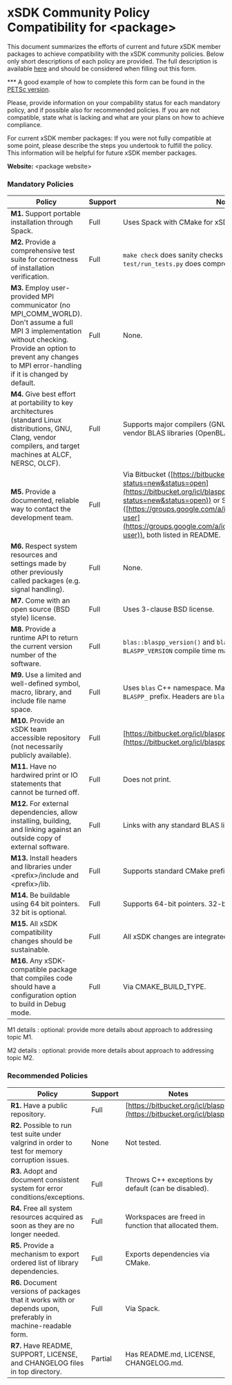 # xSDK Community Policy Compatibility for \<package\>

This document summarizes the efforts of current and future xSDK member packages to achieve compatibility with the xSDK community policies. Below only short descriptions of each policy are provided. The full description is available [here](https://github.com/xsdk-project/xsdk-community-policies)
and should be considered when filling out this form.

*** A good example of how to complete this form can be found in the [PETSc version](https://github.com/xsdk-project/xsdk-policy-compatibility/blob/master/petsc-policy-compatibility.md).

Please, provide information on your compability status for each mandatory policy, and if possible also for recommended policies.
If you are not compatible, state what is lacking and what are your plans on how to achieve compliance.

For current xSDK member packages: If you were not fully compatible at some point, please describe the steps you undertook to fulfill the policy. This information will be helpful for future xSDK member packages.

**Website:** \<package website\>

### Mandatory Policies

| Policy                 |Support| Notes                   |
|------------------------|-------|-------------------------|
|**M1.** Support portable installation through Spack. |Full| Uses Spack with CMake for xSDK. |
|**M2.** Provide a comprehensive test suite for correctness of installation verification. |Full| `make check` does sanity checks of all routines, all precisions; `test/run_tests.py` does comprehensive testing. |
|**M3.** Employ user-provided MPI communicator (no MPI_COMM_WORLD). Don't assume a full MPI 3 implementation without checking. Provide an option to prevent any changes to MPI error-handling if it is changed by default. |Full| None. |
|**M4.** Give best effort at portability to key architectures (standard Linux distributions, GNU, Clang, vendor compilers, and target machines at ALCF, NERSC, OLCF). |Full| Supports major compilers (GNU, Clang, Intel, IBM, etc.) and vendor BLAS libraries (OpenBLAS, MKL, ESSL, etc.) |
|**M5.** Provide a documented, reliable way to contact the development team. |Full| Via Bitbucket ([https://bitbucket.org/icl/blaspp/issues?status=new&status=open](https://bitbucket.org/icl/blaspp/issues?status=new&status=open)) or SLATE forum ([https://groups.google.com/a/icl.utk.edu/forum/#!forum/slate-user](https://groups.google.com/a/icl.utk.edu/forum/#!forum/slate-user)), both listed in README. |
|**M6.** Respect system resources and settings made by other previously called packages (e.g. signal handling). |Full| None. |
|**M7.** Come with an open source (BSD style) license. |Full| Uses 3-clause BSD license. |
|**M8.** Provide a runtime API to return the current version number of the software. |Full| `blas::blaspp_version()` and `blas::blaspp_id()`. Also `BLASPP_VERSION` compile time macro. |
|**M9.** Use a limited and well-defined symbol, macro, library, and include file name space. |Full| Uses `blas` C++ namespace. Macros have `blas_`, `BLAS_`, or `BLASPP_` prefix. Headers are `blas.hh` and in `blas/` folder. |
|**M10.** Provide an xSDK team accessible repository (not necessarily publicly available). |Full| [https://bitbucket.org/icl/blaspp](https://bitbucket.org/icl/blaspp) |
|**M11.** Have no hardwired print or IO statements that cannot be turned off. |Full| Does not print. |
|**M12.** For external dependencies, allow installing, building, and linking against an outside copy of external software. |Full| Links with any standard BLAS library. |
|**M13.** Install headers and libraries under \<prefix\>/include and \<prefix\>/lib. |Full| Supports standard CMake prefix. |
|**M14.** Be buildable using 64 bit pointers. 32 bit is optional. |Full| Supports 64-bit pointers. 32-bit is untested, but likely works. |
|**M15.** All xSDK compatibility changes should be sustainable. |Full| All xSDK changes are integrated into source. |
|**M16.** Any xSDK-compatible package that compiles code should have a configuration option to build in Debug mode. |Full| Via CMAKE_BUILD_TYPE. |

M1 details <a id="m1-details"></a>: optional: provide more details about approach to addressing topic M1.

M2 details <a id="m2-details"></a>: optional: provide more details about approach to addressing topic M2.

### Recommended Policies

| Policy                 |Support| Notes                   |
|------------------------|-------|-------------------------|
|**R1.** Have a public repository. |Full| [https://bitbucket.org/icl/blaspp](https://bitbucket.org/icl/blaspp) |
|**R2.** Possible to run test suite under valgrind in order to test for memory corruption issues. |None| Not tested. |
|**R3.** Adopt and document consistent system for error conditions/exceptions. |Full| Throws C++ exceptions by default (can be disabled). |
|**R4.** Free all system resources acquired as soon as they are no longer needed. |Full| Workspaces are freed in function that allocated them. |
|**R5.** Provide a mechanism to export ordered list of library dependencies. |Full| Exports dependencies via CMake. |
|**R6.** Document versions of packages that it works with or depends upon, preferably in machine-readable form.  |Full| Via Spack. |
|**R7.** Have README, SUPPORT, LICENSE, and CHANGELOG files in top directory.  |Partial| Has README.md, LICENSE, CHANGELOG.md. |
